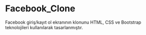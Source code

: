# Facebook_Clone

Facebook giriş/kayıt ol ekranının klonunu HTML, CSS ve Bootstrap teknolojileri kullanılarak tasarlanmıştır.
